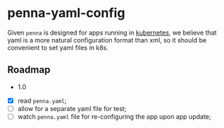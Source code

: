 # penna-yaml-config

Given `penna` is designed for apps running in [kubernetes](https://kubernetes.io), we believe that yaml is a more
natural configuration format than xml, so it should be convenient to set yaml files in k8s.

## Roadmap

- 1.0
- [x] read `penna.yaml`;
- [ ] allow for a separate yaml file for test;
- [ ] watch `penna.yaml` file for re-configuring the app upon app update;
